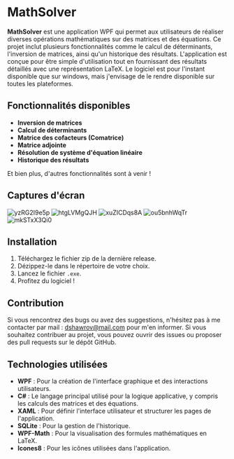 # MathSolver

**MathSolver** est une application WPF qui permet aux utilisateurs de réaliser diverses opérations mathématiques sur des matrices et des équations. Ce projet inclut plusieurs fonctionnalités comme le calcul de déterminants, l'inversion de matrices, ainsi qu'un historique des résultats. L'application est conçue pour être simple d'utilisation tout en fournissant des résultats détaillés avec une représentation LaTeX.
Le logiciel est pour l'instant disponible que sur windows, mais j'envisage de le rendre disponible sur toutes les plateformes.

## Fonctionnalités disponibles
- **Inversion de matrices**
- **Calcul de déterminants**
- **Matrice des cofacteurs (Comatrice)**
- **Matrice adjointe**
- **Résolution de système d'équation linéaire**
- **Historique des résultats**

Et bien plus, d'autres fonctionnalités sont à venir !

## Captures d'écran

![yzRG2I9e5p](https://github.com/user-attachments/assets/5280d0f7-fbb5-4e2e-94f6-efb8cbe48382)
![htgLVMgQJH](https://github.com/user-attachments/assets/7c0ecbe6-ad81-46e8-9ada-7089ce211f60)
![xuZICDqs8A](https://github.com/user-attachments/assets/ddd3501b-48df-4fd7-b099-30a91bbda416)
![ou5bnhWqTr](https://github.com/user-attachments/assets/cd8e4288-d434-442f-87dd-31ba72be3f25)
![mkSTxX3Qi0](https://github.com/user-attachments/assets/e0460fe3-3f6f-4e6d-b741-5856aa34eda0)

## Installation
1. Téléchargez le fichier zip de la dernière release.
2. Dézippez-le dans le répertoire de votre choix.
3. Lancez le fichier `.exe`.
4. Profitez du logiciel !

## Contribution
Si vous rencontrez des bugs ou avez des suggestions, n'hésitez pas à me contacter par mail : dshawrov@mail.com pour m'en informer.
Si vous souhaitez contribuer au projet, vous pouvez ouvrir des issues ou proposer des pull requests sur le dépôt GitHub.

## Technologies utilisées

- **WPF** : Pour la création de l'interface graphique et des interactions utilisateurs.
- **C#** : Le langage principal utilisé pour la logique applicative, y compris les calculs des matrices et des équations.
- **XAML** : Pour définir l'interface utilisateur et structurer les pages de l'application.
- **SQLite** : Pour la gestion de l'historique.
- **WPF-Math** : Pour la visualisation des formules mathématiques en LaTeX.
- **Icones8** : Pour les icônes utilisées dans l'application.

